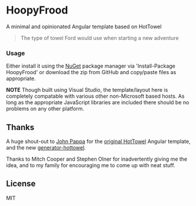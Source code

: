 # HoopyFrood
A minimal and opinionated Angular template based on HotTowel

>The type of towel Ford would use when starting a new adventure

### Usage

Either install it using the [NuGet](https://www.nuget.org/packages/HoopyFrood) package manager via 'Install-Package HoopyFrood' or download the zip from GitHub and copy/paste files as appropriate.

**NOTE** Though built using Visual Studio, the template/layout here is completely compatable with various other non-Microsoft based hosts.  As long as the appropriate JavaScript libraries are included there should be no problems on any other platform.

## Thanks

A huge shout-out to [John Pappa](http://johnpapa.net/) for the [original HotTowel](https://github.com/johnpapa/HotTowel-Angular) Angular template, and the new [generator-hottowel](https://github.com/johnpapa/generator-hottowel).

Thanks to Mitch Cooper and Stephen Olner for inadvertently giving me the idea, and to my family for encouraging me to come up with neat stuff.

## License

MIT